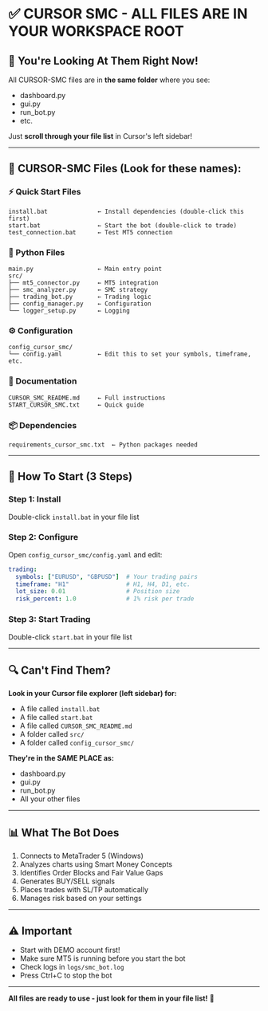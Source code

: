# ✅ CURSOR SMC - ALL FILES ARE IN YOUR WORKSPACE ROOT

## 📍 You're Looking At Them Right Now!

All CURSOR-SMC files are in **the same folder** where you see:
- dashboard.py
- gui.py  
- run_bot.py
- etc.

Just **scroll through your file list** in Cursor's left sidebar!

---

## 📂 CURSOR-SMC Files (Look for these names):

### ⚡ Quick Start Files
```
install.bat              ← Install dependencies (double-click this first)
start.bat                ← Start the bot (double-click to trade)
test_connection.bat      ← Test MT5 connection
```

### 🐍 Python Files
```
main.py                  ← Main entry point
src/
├── mt5_connector.py     ← MT5 integration
├── smc_analyzer.py      ← SMC strategy
├── trading_bot.py       ← Trading logic
├── config_manager.py    ← Configuration
└── logger_setup.py      ← Logging
```

### ⚙️ Configuration
```
config_cursor_smc/
└── config.yaml          ← Edit this to set your symbols, timeframe, etc.
```

### 📖 Documentation
```
CURSOR_SMC_README.md     ← Full instructions
START_CURSOR_SMC.txt     ← Quick guide
```

### 📦 Dependencies
```
requirements_cursor_smc.txt  ← Python packages needed
```

---

## 🚀 How To Start (3 Steps)

### Step 1: Install
Double-click `install.bat` in your file list

### Step 2: Configure  
Open `config_cursor_smc/config.yaml` and edit:
```yaml
trading:
  symbols: ["EURUSD", "GBPUSD"]  # Your trading pairs
  timeframe: "H1"                # H1, H4, D1, etc.
  lot_size: 0.01                 # Position size
  risk_percent: 1.0              # 1% risk per trade
```

### Step 3: Start Trading
Double-click `start.bat` in your file list

---

## 🔍 Can't Find Them? 

**Look in your Cursor file explorer (left sidebar) for:**
- A file called `install.bat`
- A file called `start.bat`
- A file called `CURSOR_SMC_README.md`
- A folder called `src/` 
- A folder called `config_cursor_smc/`

**They're in the SAME PLACE as:**
- dashboard.py
- gui.py
- run_bot.py
- All your other files

---

## 📊 What The Bot Does

1. Connects to MetaTrader 5 (Windows)
2. Analyzes charts using Smart Money Concepts
3. Identifies Order Blocks and Fair Value Gaps
4. Generates BUY/SELL signals
5. Places trades with SL/TP automatically
6. Manages risk based on your settings

---

## ⚠️ Important

- Start with DEMO account first!
- Make sure MT5 is running before you start the bot
- Check logs in `logs/smc_bot.log`
- Press Ctrl+C to stop the bot

---

**All files are ready to use - just look for them in your file list!** 🎉
